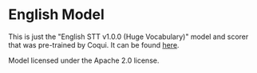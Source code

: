 # English Model

This is just the "English STT v1.0.0 (Huge Vocabulary)" model and scorer that was pre-trained by Coqui. It can be found [here](https://coqui.ai/english/coqui/v1.0.0-huge-vocab).

Model licensed under the Apache 2.0 license.
